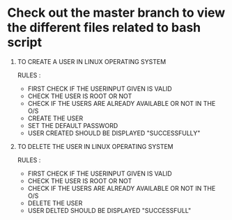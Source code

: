# Check out the master branch to view the different files related to bash script

1.	TO CREATE A USER IN LINUX OPERATING SYSTEM
	
	RULES :
	- FIRST CHECK IF THE USERINPUT GIVEN IS VALID
	- CHECK THE USER IS ROOT OR NOT
	- CHECK IF THE USERS ARE ALREADY AVAILABLE OR NOT IN THE O/S 
	- CREATE THE USER
	- SET THE DEFAULT PASSWORD
	- USER CREATED SHOULD BE DISPLAYED "SUCCESSFULLY"

2. 	TO DELETE THE USER IN LINUX OPERATING SYSTEM

 	RULES :
	- FIRST CHECK IF THE USERINPUT GIVEN IS VALID
	- CHECK THE USER IS ROOT OR NOT
	- CHECK IF THE USERS ARE ALREADY AVAILABLE OR NOT IN THE O/S 
	- DELETE THE USER
	- USER DELTED SHOULD BE DISPLAYED "SUCCESSFULL"

